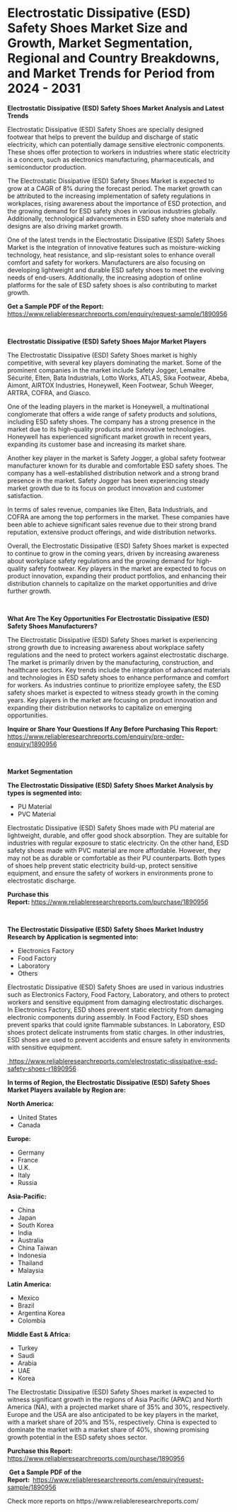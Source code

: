 <p><h1>Electrostatic Dissipative (ESD) Safety Shoes Market Size and Growth, Market Segmentation, Regional and Country Breakdowns, and Market Trends for Period from 2024 -  2031</h1></p><p><strong>Electrostatic Dissipative (ESD) Safety Shoes Market Analysis and Latest Trends</strong></p>
<p><p>Electrostatic Dissipative (ESD) Safety Shoes are specially designed footwear that helps to prevent the buildup and discharge of static electricity, which can potentially damage sensitive electronic components. These shoes offer protection to workers in industries where static electricity is a concern, such as electronics manufacturing, pharmaceuticals, and semiconductor production.</p><p>The Electrostatic Dissipative (ESD) Safety Shoes Market is expected to grow at a CAGR of 8% during the forecast period. The market growth can be attributed to the increasing implementation of safety regulations in workplaces, rising awareness about the importance of ESD protection, and the growing demand for ESD safety shoes in various industries globally. Additionally, technological advancements in ESD safety shoe materials and designs are also driving market growth.</p><p>One of the latest trends in the Electrostatic Dissipative (ESD) Safety Shoes Market is the integration of innovative features such as moisture-wicking technology, heat resistance, and slip-resistant soles to enhance overall comfort and safety for workers. Manufacturers are also focusing on developing lightweight and durable ESD safety shoes to meet the evolving needs of end-users. Additionally, the increasing adoption of online platforms for the sale of ESD safety shoes is also contributing to market growth.</p></p>
<p><strong>Get a Sample PDF of the Report:&nbsp;</strong> <a href="https://www.reliableresearchreports.com/enquiry/request-sample/1890956">https://www.reliableresearchreports.com/enquiry/request-sample/1890956</a></p>
<p>&nbsp;</p>
<p><strong>Electrostatic Dissipative (ESD) Safety Shoes Major Market Players</strong></p>
<p><p>The Electrostatic Dissipative (ESD) Safety Shoes market is highly competitive, with several key players dominating the market. Some of the prominent companies in the market include Safety Jogger, Lemaitre Sécurité, Elten, Bata Industrials, Lotto Works, ATLAS, Sika Footwear, Abeba, Aimont, AIRTOX Industries, Honeywell, Keen Footwear, Schuh Weeger, ARTRA, COFRA, and Giasco.</p><p>One of the leading players in the market is Honeywell, a multinational conglomerate that offers a wide range of safety products and solutions, including ESD safety shoes. The company has a strong presence in the market due to its high-quality products and innovative technologies. Honeywell has experienced significant market growth in recent years, expanding its customer base and increasing its market share.</p><p>Another key player in the market is Safety Jogger, a global safety footwear manufacturer known for its durable and comfortable ESD safety shoes. The company has a well-established distribution network and a strong brand presence in the market. Safety Jogger has been experiencing steady market growth due to its focus on product innovation and customer satisfaction.</p><p>In terms of sales revenue, companies like Elten, Bata Industrials, and COFRA are among the top performers in the market. These companies have been able to achieve significant sales revenue due to their strong brand reputation, extensive product offerings, and wide distribution networks.</p><p>Overall, the Electrostatic Dissipative (ESD) Safety Shoes market is expected to continue to grow in the coming years, driven by increasing awareness about workplace safety regulations and the growing demand for high-quality safety footwear. Key players in the market are expected to focus on product innovation, expanding their product portfolios, and enhancing their distribution channels to capitalize on the market opportunities and drive further growth.</p></p>
<p>&nbsp;</p>
<p><strong>What Are The Key Opportunities For Electrostatic Dissipative (ESD) Safety Shoes Manufacturers?</strong></p>
<p><p>The Electrostatic Dissipative (ESD) Safety Shoes market is experiencing strong growth due to increasing awareness about workplace safety regulations and the need to protect workers against electrostatic discharge. The market is primarily driven by the manufacturing, construction, and healthcare sectors. Key trends include the integration of advanced materials and technologies in ESD safety shoes to enhance performance and comfort for workers. As industries continue to prioritize employee safety, the ESD safety shoes market is expected to witness steady growth in the coming years. Key players in the market are focusing on product innovation and expanding their distribution networks to capitalize on emerging opportunities.</p></p>
<p><strong>Inquire or Share Your Questions If Any Before Purchasing This Report:</strong> <a href="https://www.reliableresearchreports.com/enquiry/pre-order-enquiry/1890956">https://www.reliableresearchreports.com/enquiry/pre-order-enquiry/1890956</a></p>
<p>&nbsp;</p>
<p><strong>Market Segmentation</strong></p>
<p><strong>The Electrostatic Dissipative (ESD) Safety Shoes Market Analysis by types is segmented into:</strong></p>
<p><ul><li>PU Material</li><li>PVC Material</li></ul></p>
<p><p>Electrostatic Dissipative (ESD) Safety Shoes made with PU material are lightweight, durable, and offer good shock absorption. They are suitable for industries with regular exposure to static electricity. On the other hand, ESD safety shoes made with PVC material are more affordable. However, they may not be as durable or comfortable as their PU counterparts. Both types of shoes help prevent static electricity build-up, protect sensitive equipment, and ensure the safety of workers in environments prone to electrostatic discharge.</p></p>
<p><strong>Purchase this Report:&nbsp;</strong><a href="https://www.reliableresearchreports.com/purchase/1890956">https://www.reliableresearchreports.com/purchase/1890956</a></p>
<p>&nbsp;</p>
<p><strong>The Electrostatic Dissipative (ESD) Safety Shoes Market Industry Research by Application is segmented into:</strong></p>
<p><ul><li>Electronics Factory</li><li>Food Factory</li><li>Laboratory</li><li>Others</li></ul></p>
<p><p>Electrostatic Dissipative (ESD) Safety Shoes are used in various industries such as Electronics Factory, Food Factory, Laboratory, and others to protect workers and sensitive equipment from damaging electrostatic discharges. In Electronics Factory, ESD shoes prevent static electricity from damaging electronic components during assembly. In Food Factory, ESD shoes prevent sparks that could ignite flammable substances. In Laboratory, ESD shoes protect delicate instruments from static charges. In other industries, ESD shoes are used to prevent accidents and ensure safety in environments with sensitive equipment.</p></p>
<p><a href="https://www.reliableresearchreports.com/electrostatic-dissipative-esd-safety-shoes-r1890956">&nbsp;https://www.reliableresearchreports.com/electrostatic-dissipative-esd-safety-shoes-r1890956</a></p>
<p><strong>In terms of Region, the Electrostatic Dissipative (ESD) Safety Shoes Market Players available by Region are:</strong></p>
<p>
    <p> <strong> North America: </strong>
        <ul>
            <li>United States</li>
            <li>Canada</li>
        </ul>
        </p> 
    <p> <strong> Europe: </strong>
        <ul>
            <li>Germany</li>
            <li>France</li>
            <li>U.K.</li>
            <li>Italy</li>
            <li>Russia</li>
        </ul>
        </p> 
    <p> <strong> Asia-Pacific: </strong>
        <ul>
            <li>China</li>
            <li>Japan</li>
            <li>South Korea</li>
            <li>India</li>
            <li>Australia</li>
            <li>China Taiwan</li>
            <li>Indonesia</li>
            <li>Thailand</li>
            <li>Malaysia</li>
        </ul>
        </p> 
    <p> <strong> Latin America: </strong>
        <ul>
            <li>Mexico</li>
            <li>Brazil</li>
            <li>Argentina Korea</li>
            <li>Colombia</li>
        </ul>
        </p> 
    <p> <strong> Middle East & Africa: </strong>
        <ul>
            <li>Turkey</li>
            <li>Saudi</li>
            <li>Arabia</li>
            <li>UAE</li>
            <li>Korea</li>
        </ul>
    </p>
    </p>
<p><p>The Electrostatic Dissipative (ESD) Safety Shoes market is expected to witness significant growth in the regions of Asia Pacific (APAC) and North America (NA), with a projected market share of 35% and 30%, respectively. Europe and the USA are also anticipated to be key players in the market, with a market share of 20% and 15%, respectively. China is expected to dominate the market with a market share of 40%, showing promising growth potential in the ESD safety shoes sector.</p></p>
<p><strong>Purchase this Report: </strong><a href="https://www.reliableresearchreports.com/purchase/1890956">https://www.reliableresearchreports.com/purchase/1890956</a></p>
<p>&nbsp;<strong>Get a Sample PDF of the Report:&nbsp;&nbsp;</strong><a href="https://www.reliableresearchreports.com/enquiry/request-sample/1890956">https://www.reliableresearchreports.com/enquiry/request-sample/1890956</a></p>
<p><strong></strong></p>
<p>Check more reports on https://www.reliableresearchreports.com/</p>